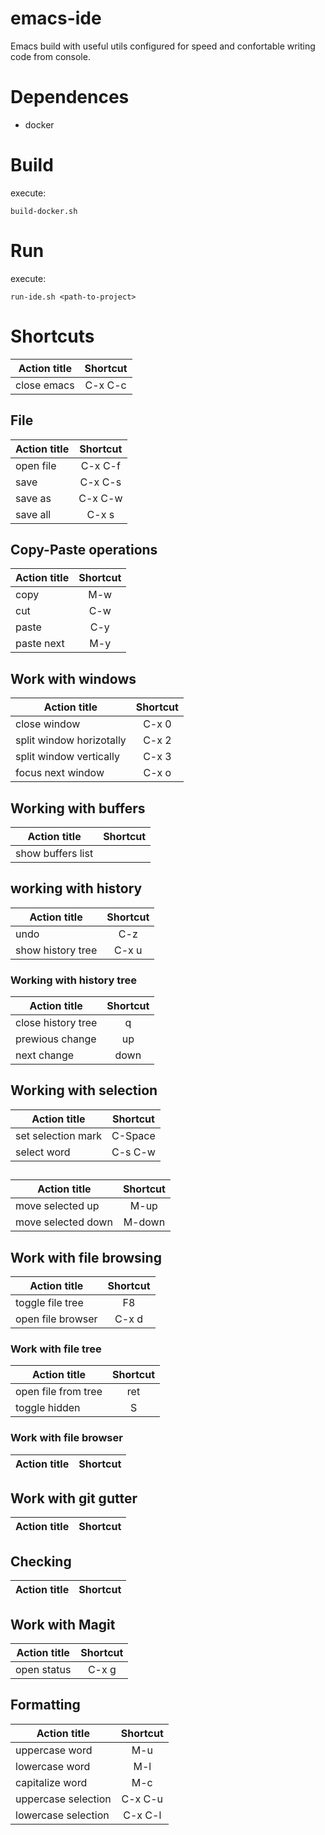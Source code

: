 # emacs-ide

Emacs build with useful utils configured for speed and confortable writing code from console.

# Dependences

- docker

# Build

execute:
```
build-docker.sh
```

# Run

execute:
```
run-ide.sh <path-to-project>
```


# Shortcuts

| Action title      | Shortcut |
| ----------------- |:--------:|
| close emacs       | C-x C-c  |


## File

| Action title      | Shortcut |
| ----------------- |:--------:|
| open file         | C-x C-f  |
| save              | C-x C-s  |
| save as           | C-x C-w  |
| save all          | C-x s    |


## Copy-Paste operations

| Action title      | Shortcut |
| ----------------- |:--------:|
| copy              | M-w      |
| cut               | C-w      |
| paste             | C-y      |
| paste next        | M-y      |


## Work with windows

| Action title             | Shortcut |
| ------------------------ |:--------:|
| close window             | C-x 0    |
| split window horizotally | C-x 2    |
| split window vertically  | C-x 3    |
| focus next window        | C-x o    |


## Working with buffers

| Action title      | Shortcut |
| ----------------- |:--------:|
| show buffers list |          |


## working with history

| Action title       | Shortcut |
| ------------------ |:--------:|
| undo               | C-z      |
| show history tree  | C-x u    |


### Working with history tree

| Action title       | Shortcut |
| ------------------ |:--------:|
| close history tree | q        |
| prewious change    | up       |
| next change        | down     |


## Working with selection

| Action title       | Shortcut |
| ------------------ |:--------:|
| set selection mark | C-Space  |
| select word        | C-s C-w   


##

| Action title       | Shortcut |
| ------------------ |:--------:|
| move selected up   | M-up     |
| move selected down | M-down   |


## Work with file browsing 

| Action title        | Shortcut |
| ------------------- |:--------:|
| toggle file tree    | F8       |
| open file browser   | C-x d    |


### Work with file tree
| Action title        | Shortcut |
| ------------------- |:--------:|
| open file from tree | ret      |
| toggle hidden       | S        |

### Work with file browser

| Action title      | Shortcut |
| ----------------- |:--------:|


## Work with git gutter

| Action title      | Shortcut |
| ----------------- |:--------:|


## Checking

| Action title      | Shortcut |
| ----------------- |:--------:|


## Work with Magit
| Action title      | Shortcut |
| ----------------- |:--------:|
| open status       | C-x g    |


## Formatting
| Action title           | Shortcut |
| ---------------------- |:--------:|
| uppercase word         | M-u      |
| lowercase word         | M-l      |
| capitalize word        | M-c      |
| uppercase selection    | C-x C-u  |
| lowercase selection    | C-x C-l  |